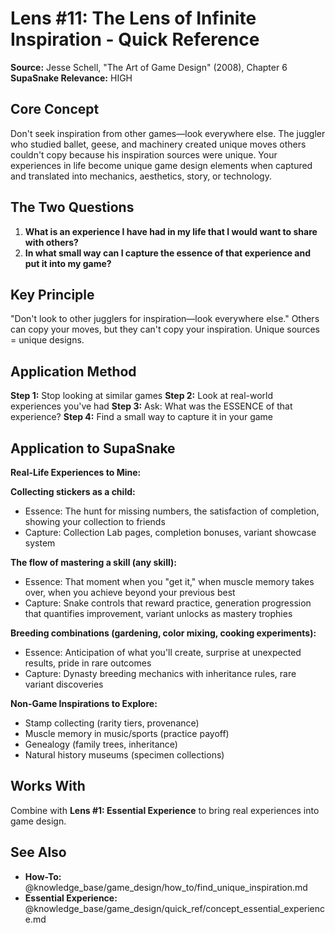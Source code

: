 # Lens #11: The Lens of Infinite Inspiration - Quick Reference

**Source:** Jesse Schell, "The Art of Game Design" (2008), Chapter 6
**SupaSnake Relevance:** HIGH

## Core Concept

Don't seek inspiration from other games—look everywhere else. The juggler who studied ballet, geese, and machinery created unique moves others couldn't copy because his inspiration sources were unique. Your experiences in life become unique game design elements when captured and translated into mechanics, aesthetics, story, or technology.

## The Two Questions

1. **What is an experience I have had in my life that I would want to share with others?**
2. **In what small way can I capture the essence of that experience and put it into my game?**

## Key Principle

"Don't look to other jugglers for inspiration—look everywhere else." Others can copy your moves, but they can't copy your inspiration. Unique sources = unique designs.

## Application Method

**Step 1:** Stop looking at similar games
**Step 2:** Look at real-world experiences you've had
**Step 3:** Ask: What was the ESSENCE of that experience?
**Step 4:** Find a small way to capture it in your game

## Application to SupaSnake

**Real-Life Experiences to Mine:**

**Collecting stickers as a child:**
- Essence: The hunt for missing numbers, the satisfaction of completion, showing your collection to friends
- Capture: Collection Lab pages, completion bonuses, variant showcase system

**The flow of mastering a skill (any skill):**
- Essence: That moment when you "get it," when muscle memory takes over, when you achieve beyond your previous best
- Capture: Snake controls that reward practice, generation progression that quantifies improvement, variant unlocks as mastery trophies

**Breeding combinations (gardening, color mixing, cooking experiments):**
- Essence: Anticipation of what you'll create, surprise at unexpected results, pride in rare outcomes
- Capture: Dynasty breeding mechanics with inheritance rules, rare variant discoveries

**Non-Game Inspirations to Explore:**
- Stamp collecting (rarity tiers, provenance)
- Muscle memory in music/sports (practice payoff)
- Genealogy (family trees, inheritance)
- Natural history museums (specimen collections)

## Works With

Combine with **Lens #1: Essential Experience** to bring real experiences into game design.

## See Also

- **How-To:** @knowledge_base/game_design/how_to/find_unique_inspiration.md
- **Essential Experience:** @knowledge_base/game_design/quick_ref/concept_essential_experience.md
